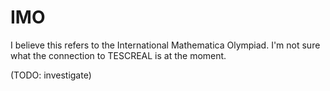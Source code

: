 # IMO 

I believe this refers to the International Mathematica Olympiad. I'm not sure what the connection to TESCREAL is at the moment.

(TODO: investigate)
